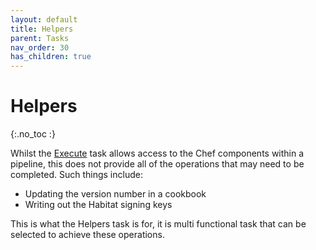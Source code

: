 ```yaml
---
layout: default
title: Helpers
parent: Tasks
nav_order: 30
has_children: true
---
```


# Helpers
{:.no_toc :}

Whilst the [Execute](tasks/execute.html) task allows access to the Chef components within a pipeline, this does not provide all of the operations that may need to be completed. Such things include:

 - Updating the version number in a cookbook
 - Writing out the Habitat signing keys

This is what the Helpers task is for, it is multi functional task that can be selected to achieve these operations.